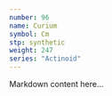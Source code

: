 ```yaml
---
number: 96
name: Curium
symbol: Cm
stp: synthetic
weight: 247
series: "Actinoid"
---
```


Markdown content here...
